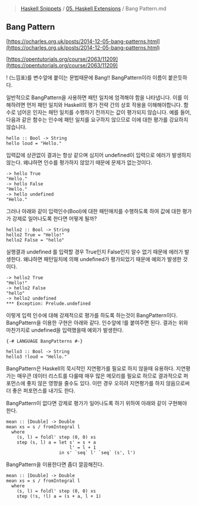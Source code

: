 > [Haskell Snippets](../README.md) / [05. Haskell Extensions](README.md) / Bang Pattern.md
## Bang Pattern
[https://ocharles.org.uk/posts/2014-12-05-bang-patterns.html](https://ocharles.org.uk/posts/2014-12-05-bang-patterns.html)

[https://opentutorials.org/course/2063/11209](https://opentutorials.org/course/2063/11209)

! (느낌표)를 변수앞에 붙이는 문법때문에 Bang!! BangPattern이라 이름이 붙은듯하다.

일반적으로 BangPattern을 사용하면 패턴 일치에 엄격해야 함을 나타냅니다. 이를 이해하려면 먼저 패턴 일치와 Haskell의 평가 전략 간의 상호 작용을 이해해야합니다. 함수로 넘어온 인자는 패턴 일치를 수행하기 전까지는 값이 평가되지 않습니다. 예를 들어, 다음과 같은 함수는 인수에 패턴 일치를 요구하지 않으므로 이에 대한 평가를 강요하지 않습니다.

```
hello :: Bool -> String
hello loud = "Hello."
```

입력값에 상관없이 결과는 항상 같으며 심지어 undefined이 입력으로 에러가 발생하지 않는다. 왜냐하면 인수를 평가하지 않았기 때문에 문제가 없는것이다.

```
-> hello True
"Hello."
-> hello False
"Hello."
-> hello undefined
"Hello."
```

그러나 아래와 같이 입력인수(Bool)에 대한 패턴매치를 수행하도록 하여 값에 대한 평가가 강제로 일어나도록 한다면 어떻게 될까?

```
hello2 :: Bool -> String
hello2 True = "Hello!"
hello2 False = "hello"
```

실행결과 undefined 를 입력할 경우 True인지 False인지 알수 없기 때문에 에러가 발생한다. 왜냐하면 패턴일치에 의해 undefined가 평가되었기 때문에 예외가 발생한 것이다.

```
-> hello2 True
"Hello!"
-> hello2 False
"hello"
-> hello2 undefined
*** Exception: Prelude.undefined
```

이렇게 입력 인수에 대해 강제적으로 평가를 하도록 하는것이 BangPattern이다. 
BangPattern을 이용한 구현은 아래와 같다. 인수앞에 !를 붙여주면 된다. 결과는 위와 마찬가지로 undefined을 입력했을때 예외가 발생한다.

```
{-# LANGUAGE BangPatterns #-}

hello3 :: Bool -> String
hello3 !loud = "Hello."
```

 BangPattern은 Haskell의 묵시적인 지연평가를 필요로 하지 않을때 유용하다. 지연평가는 매우큰 데이터 리스트를 다룰때 매우 많은 메모리를 필요로 하므로 결과적으로 퍼포먼스에 좋지 않은 영향을 줄수도 있다.
 이런 경우 오히려 지연평가를 하지 않음으로써 더 좋은 퍼포먼스를 내기도 한다.
 
BangPattern이 없다면 강제로 평가가 일어나도록 하기 위하여 아래와 같이 구현해야 한다.

```
mean :: [Double] -> Double
mean xs = s / fromIntegral l
  where
    (s, l) = foldl' step (0, 0) xs
    step (s, l) a = let s' = s + a
                        l' = l + 1
                    in s' `seq` l' `seq` (s', l')
```

BangPattern을 이용한다면 좀더 깔끔해진다.

```
mean :: [Double] -> Double
mean xs = s / fromIntegral l
  where
    (s, l) = foldl' step (0, 0) xs
    step (!s, !l) a = (s + a, l + 1)
```
